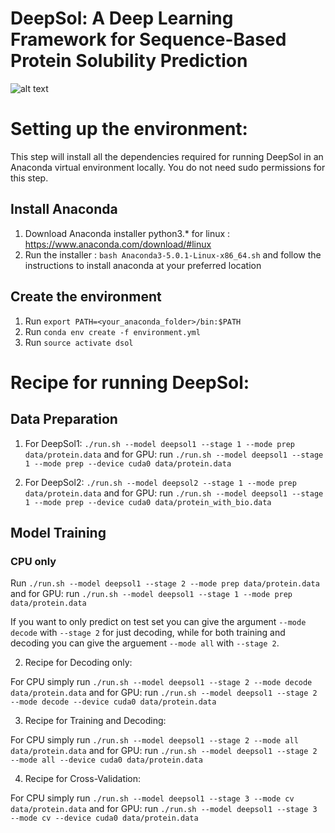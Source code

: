 # DeepSol: A Deep Learning Framework for Sequence-Based Protein Solubility Prediction

![alt text](http://people.csail.mit.edu/sameerk/dsol.svg)

# Setting up the environment:

This step will install all the dependencies required for running DeepSol in an Anaconda virtual environment locally. You do not need sudo permissions for this step.

## Install Anaconda
1. Download Anaconda installer python3.* for linux : https://www.anaconda.com/download/#linux
2. Run the installer : `bash Anaconda3-5.0.1-Linux-x86_64.sh` and follow the instructions to install anaconda at your preferred location

## Create the environment
1. Run `export PATH=<your_anaconda_folder>/bin:$PATH`
2. Run `conda env create -f environment.yml`
3. Run `source activate dsol`


# Recipe for running DeepSol:

## Data Preparation

1. For DeepSol1: `./run.sh --model deepsol1 --stage 1 --mode prep data/protein.data` and for GPU: run `./run.sh --model deepsol1 --stage 1 --mode prep --device cuda0 data/protein.data`

2. For DeepSol2: `./run.sh --model deepsol2 --stage 1 --mode prep data/protein.data` and for GPU: run `./run.sh --model deepsol1 --stage 1 --mode prep --device cuda0 data/protein_with_bio.data`

## Model Training
### CPU only
Run `./run.sh --model deepsol1 --stage 2 --mode prep data/protein.data` and for GPU: run `./run.sh --model deepsol1 --stage 1 --mode prep data/protein.data` 
 
If you want to only predict on test set you can give the argument `--mode decode` with `--stage 2` for just decoding, while for both training and decoding you can give the arguement `--mode all` with `--stage 2`.

2. Recipe for Decoding only:

For CPU simply run `./run.sh --model deepsol1 --stage 2 --mode decode data/protein.data` and for GPU: run `./run.sh --model deepsol1 --stage 2 --mode decode --device cuda0 data/protein.data`

3. Recipe for Training and Decoding:

For CPU simply run `./run.sh --model deepsol1 --stage 2 --mode all data/protein.data` and for GPU: run `./run.sh --model deepsol1 --stage 2 --mode all --device cuda0 data/protein.data`

4. Recipe for Cross-Validation:

For CPU simply run `./run.sh --model deepsol1 --stage 3 --mode cv data/protein.data` and for GPU: run `./run.sh --model deepsol1 --stage 3 --mode cv --device cuda0 data/protein.data`

